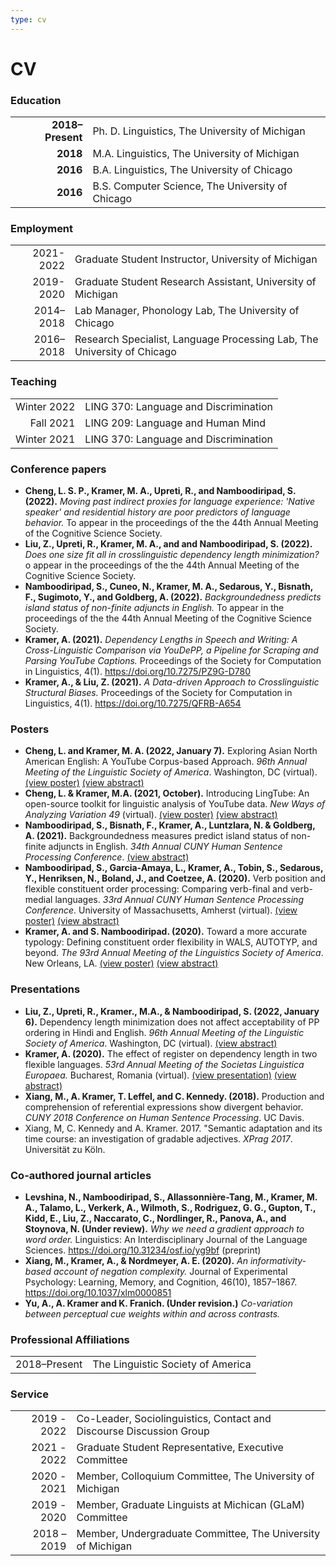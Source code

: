```yaml
---
type: cv
---
```


# CV

### Education

| | |
| ---: | :--- |
| **2018–Present** | Ph. D. Linguistics, The University of Michigan |
| **2018** | M.A. Linguistics, The University of Michigan |
| **2016** | B.A. Linguistics, The University of Chicago |
| **2016** | B.S. Computer Science, The University of Chicago |


### Employment

| | |
| ---: | :--- |
| 2021-2022 | Graduate Student Instructor, University of Michigan |
| 2019-2020 | Graduate Student Research Assistant, University of Michigan |
| 2014–2018 | Lab Manager, Phonology Lab, The University of Chicago |
| 2016–2018 | Research Specialist, Language Processing Lab, The University of Chicago |

### Teaching

| | |
| ---: | :--- |
| Winter 2022 | LING 370: Language and Discrimination |
| Fall 2021 | LING 209: Language and Human Mind |
| Winter 2021 | LING 370: Language and Discrimination |

### Conference papers

- **Cheng, L. S. P., Kramer, M. A., Upreti, R., and Namboodiripad, S. (2022).** _Moving past indirect proxies for language experience: 'Native speaker' and residential history are poor predictors of language behavior._ To appear in the proceedings of the the 44th Annual Meeting of the Cognitive Science Society.
- **Liu, Z., Upreti, R., Kramer, M. A., and and Namboodiripad, S. (2022).** _Does one size fit all in crosslinguistic dependency length minimization?_ o appear in the proceedings of the the 44th Annual Meeting
of the Cognitive Science Society.
- **Namboodiripad, S., Cuneo, N., Kramer, M. A., Sedarous, Y., Bisnath, F., Sugimoto, Y., and Goldberg, A. (2022).** _Backgroundedness predicts island status of non-finite adjuncts in English._ To appear in the proceedings of the the 44th Annual Meeting of the Cognitive Science Society.
- **Kramer, A. (2021).** _Dependency Lengths in Speech and Writing: A Cross-Linguistic Comparison via YouDePP, a Pipeline for Scraping and Parsing YouTube Captions._ Proceedings of the Society for Computation in Linguistics, 4(1). https://doi.org/10.7275/PZ9G-D780
- **Kramer, A., & Liu, Z. (2021).** _A Data-driven Approach to Crosslinguistic Structural Biases._ Proceedings of the Society for Computation in Linguistics, 4(1). https://doi.org/10.7275/QFRB-A654

### Posters

- **Cheng, L. and Kramer, M. A. (2022, January 7).** Exploring Asian North American English: A YouTube Corpus-based Approach. _96th Annual Meeting of the Linguistic Society of America_. Washington, DC (virtual). [(view poster)](/posters/Cheng_Kramer_LSA22_poster.pdf) [(view abstract)](/abstracts/Cheng_Kramer_LSA22_abstract.pdf)
- **Cheng, L. & Kramer, M.A. (2021, October).** Introducing LingTube: An open-source toolkit for linguistic analysis of YouTube data. _New Ways of Analyzing Variation 49_ (virtual). [(view poster)](/posters/Cheng_Kramer_NWAV49_poster.pdf) [(view abstract)](/abstracts/Cheng_Kramer_NWAV49_abstract.pdf)
- **Namboodiripad, S., Bisnath, F., Kramer, A., Luntzlara, N. & Goldberg, A. (2021).** Backgroundedness measures predict island status of non-finite adjuncts in English. _34th Annual CUNY Human Sentence Processing Conference_. [(view abstract)](/abstracts/Namboodiripad_et_al_CUNY2021_abstract.pdf)
- **Namboodiripad, S., Garcia-Amaya, L., Kramer, A., Tobin, S., Sedarous, Y., Henriksen, N., Boland, J., and Coetzee, A. (2020).** Verb position and flexible constituent order processing: Comparing verb-final and verb-medial languages. _33rd Annual CUNY Human Sentence Processing Conference_. University of Massachusetts, Amherst (virtual). [(view poster)](/posters/CUNY2020_poster.png) [(view abstract)](/abstracts/Namboodiripad_et_al_CUNY2020_abstract.pdf)
- **Kramer, A. and S. Namboodiripad. (2020).** Toward a more accurate typology: Defining constituent order flexibility in WALS, AUTOTYP, and beyond. _The 93rd Annual Meeting of the Linguistics Society of America_. New Orleans, LA. [(view poster)](/posters/LSA2020_poster.jpg) [(view abstract)](/abstracts/Kramer_Namboodiripad_LSA2020_abstract.pdf)



### Presentations
- **Liu, Z., Upreti, R., Kramer., M.A., & Namboodiripad, S. (2022, January 6).** Dependency length minimization does not affect acceptability of PP ordering in Hindi and English. _96th Annual Meeting of the Linguistic Society of America_. Washington, DC (virtual). [(view abstract)](/abstracts/Liu_et_al_LSA22_abstract.pdf)
- **Kramer, A. (2020).** The effect of register on dependency length in two flexible languages. _53rd Annual Meeting of the Societas Linguistica Europaea._ Bucharest, Romania (virtual). [(view presentation)](/presentations/Kramer_SLE2020_presentation.pdf) [(view abstract)](/abstracts/Kramer_SLE2020_abstract.pdf)
- **Xiang, M., A. Kramer, T. Leffel, and C. Kennedy. (2018).** Production and comprehension of referential expressions show divergent behavior. _CUNY 2018 Conference on Human Sentence Processing_. UC Davis.
- Xiang, M, C. Kennedy and A. Kramer. 2017. "Semantic adaptation and its time course: an investigation of gradable adjectives. _XPrag 2017_. Universität zu Köln.

### Co-authored journal articles
- **Levshina, N., Namboodiripad, S., Allassonnière-Tang, M., Kramer, M. A., Talamo, L., Verkerk, A., Wilmoth, S., Rodriguez, G. G., Gupton, T., Kidd, E., Liu, Z., Naccarato, C., Nordlinger, R., Panova, A., and Stoynova, N. (Under review).** _Why we need a gradient approach to word order._ Linguistics: An Interdisciplinary Journal of the Language Sciences. https://doi.org/10.31234/osf.io/yg9bf (preprint)
- **Xiang, M., Kramer, A., & Nordmeyer, A. E. (2020).** _An informativity-based account of negation complexity._ Journal of Experimental Psychology: Learning, Memory, and Cognition, 46(10), 1857–1867. https://doi.org/10.1037/xlm0000851
- **Yu, A., A. Kramer and K. Franich. (Under revision.)** _Co-variation between perceptual cue weights within and across contrasts._


### Professional Affiliations

| | |
| ---: | :--- |
| 2018–Present | The Linguistic Society of America

### Service

| | |
| ---: | :--- |
2019 - 2022 |Co-Leader, Sociolinguistics, Contact and Discourse Discussion Group |
2021 - 2022 | Graduate Student Representative, Executive Committee |
2020 - 2021 | Member, Colloquium Committee, The University of Michigan |
2019 - 2020 | Member, Graduate Linguists at Michican (GLaM) Committee
2018 – 2019 | Member, Undergraduate Committee, The University of Michigan |
